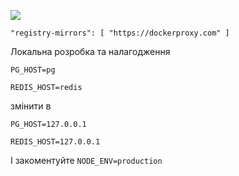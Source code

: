 ![](https://pub-b8db533c86124200a9d799bf3ba88099.r2.dev/2023/03/wbhiRD1.webp)

```
"registry-mirrors": [ "https://dockerproxy.com" ]
```

Локальна розробка та налагодження

```
PG_HOST=pg

REDIS_HOST=redis
```

змінити в

```
PG_HOST=127.0.0.1

REDIS_HOST=127.0.0.1

```

І закоментуйте `NODE_ENV=production`